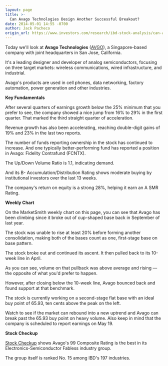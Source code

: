 ```yaml
---
layout: page
title: >-
  Can Avago Technologies Design Another Successful Breakout?
date: 2014-05-01 14:55 -0700
author: Jack Pacheco
origin_url: https://www.investors.com/research/ibd-stock-analysis/can-avago-technologies-design-another-successful-breakout/
---
```





  



Today we'll look at **Avago Technologies** ([AVGO](https://research.investors.com/quote.aspx?symbol=AVGO)), a Singapore-based company with joint headquarters in San Jose, California.

  

It's a leading designer and developer of analog semiconductors, focusing on three target markets: wireless communications, wired infrastructure, and industrial.

  

Avago's products are used in cell phones, data networking, factory automation, power generation and other industries.

  

**Key Fundamentals**

  

After several quarters of earnings growth below the 25% minimum that you prefer to see, the company showed a nice jump from 16% to 29% in the first quarter. That marked the third straight quarter of acceleration.

  

Revenue growth has also been accelerating, reaching double-digit gains of 19% and 23% in the last two reports.

  

The number of funds reporting ownership in the stock has continued to increase. And one typically better-performing fund has reported a position in Avago: Fidelity Contrafund (FCNTX).

  

The Up/Down Volume Ratio is 1.1, indicating demand.

  

And its B- Accumulation/Distribution Rating shows moderate buying by institutional investors over the last 13 weeks.

  

The company's return on equity is a strong 28%, helping it earn an A SMR Rating.

  

**Weekly Chart**

  

On the MarketSmith weekly chart on this page, you can see that Avago has been climbing since it broke out of cup-shaped base back in September of last year.

  

The stock was unable to rise at least 20% before forming another consolidation, making both of the bases count as one, first-stage base on base pattern.

  

The stock broke out and continued its ascent. It then pulled back to its 10-week line in April.

  

As you can see, volume on that pullback was above average and rising — the opposite of what you'd prefer to happen.

  

However, after closing below the 10-week line, Avago bounced back and found support at that benchmark.

  

The stock is currently working on a second-stage flat base with an ideal buy point of 65.93, ten cents above the peak on the left.

  

Watch to see if the market can rebound into a new uptrend and Avago can break past the 65.93 buy point on heavy volume. Also keep in mind that the company is scheduled to report earnings on May 19.

  

**Stock Checkup**

  

[Stock Checkup](http://research.investors.com/stock-checkup/nasdaq-avago-technologies-ltd-avgo.aspx) shows Avago's 99 Composite Rating is the best in its Electronics-Semiconductor Fabless industry group.

  

The group itself is ranked No. 15 among IBD's 197 industries.




